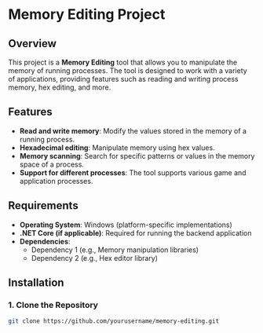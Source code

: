 # Memory Editing Project

## Overview
This project is a **Memory Editing** tool that allows you to manipulate the memory of running processes. The tool is designed to work with a variety of applications, providing features such as reading and writing process memory, hex editing, and more.

## Features
- **Read and write memory**: Modify the values stored in the memory of a running process.
- **Hexadecimal editing**: Manipulate memory using hex values.
- **Memory scanning**: Search for specific patterns or values in the memory space of a process.
- **Support for different processes**: The tool supports various game and application processes.

## Requirements
- **Operating System**: Windows (platform-specific implementations)
- **.NET Core (if applicable)**: Required for running the backend application
- **Dependencies**:
    - Dependency 1 (e.g., Memory manipulation libraries)
    - Dependency 2 (e.g., Hex editor library)

## Installation

### 1. Clone the Repository
```bash
git clone https://github.com/yourusername/memory-editing.git
